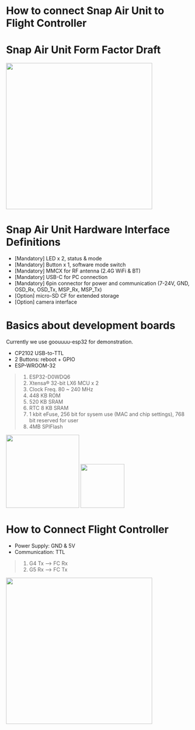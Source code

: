 
# **How to connect Snap Air Unit to Flight Controller**

# Snap Air Unit Form Factor Draft

<image src="./images/snap_air_unit_draft_form_factor.png" width="400">

# Snap Air Unit Hardware Interface Definitions

* [Mandatory] LED x 2, status & mode
* [Mandatory] Button x 1, software mode switch
* [Mandatory] MMCX for RF antenna (2.4G WiFi & BT)
* [Mandatory] USB-C for PC connection
* [Mandatory] 6pin connector for power and communication (7-24V, GND, OSD_Rx, OSD_Tx, MSP_Rx, MSP_Tx)
* [Option] micro-SD CF for extended storage
* [Option] camera interface

# Basics about development boards

Currently we use goouuuu-esp32 for demonstration. 

* CP2102 USB-to-TTL
* 2 Buttons: reboot + GPIO
* ESP-WROOM-32 
> 1. ESP32-D0WDQ6 
> 2. Xtensa® 32-bit LX6 MCU x 2 
> 3. Clock Freq. 80 ~ 240 MHz 
> 4. 448 KB ROM
> 5. 520 KB SRAM
> 6. RTC 8 KB SRAM
> 7. 1 kbit  eFuse, 256 bit for sysem use (MAC and chip settings), 768 bit reserved for user
> 8. 4MB SPIFlash

<image src="./images/goouuuu-esp32-pcba.png" width="200"> <image src="./images/goouuuu-esp32-pcb.png" width="120">

 # How to Connect Flight Controller

 * Power Supply: GND & 5V
 * Communication: TTL
 > 1. G4 Tx --> FC Rx
 > 2. G5 Rx --> FC Tx

<image src="./images/goouuuu-esp32.png" width="400">






